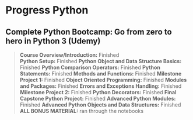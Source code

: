 # Progress Python
## Complete Python Bootcamp: Go from zero to hero in Python 3 (Udemy)
>**Course Overview/Introduction:** Finished  
>**Python Setup:** Finished
>**Python Object and Data Structure Basics:** Finished
>**Python Comparison Operators:** Finished
>**Python Statements:** Finished
>**Methods and Functions:** Finished
>**Milestone Project 1:** Finished
>**Object Oriented Programming:** Finished
>**Modules and Packages:** Finished
>**Errors and Exceptions Handling:** Finished
>**Milestone Project 2:** Finished
>**Python Decorators:** Finished
>**Final Capstone Python Project:** Finished
>**Advanced Python Modules:** Finished
>**Advanced Python Objects and Data Structures:** Finished
>**ALL BONUS MATERIAL:** ran through the notebooks

